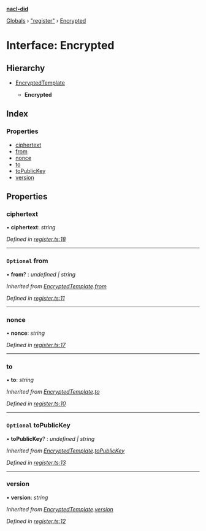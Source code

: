 **[nacl-did](../README.md)**

[Globals](../globals.md) › ["register"](../modules/_register_.md) › [Encrypted](_register_.encrypted.md)

# Interface: Encrypted

## Hierarchy

* [EncryptedTemplate](_register_.encryptedtemplate.md)

  * **Encrypted**

## Index

### Properties

* [ciphertext](_register_.encrypted.md#ciphertext)
* [from](_register_.encrypted.md#optional-from)
* [nonce](_register_.encrypted.md#nonce)
* [to](_register_.encrypted.md#to)
* [toPublicKey](_register_.encrypted.md#optional-topublickey)
* [version](_register_.encrypted.md#version)

## Properties

###  ciphertext

• **ciphertext**: *string*

*Defined in [register.ts:18](https://github.com/uport-project/nacl-did/blob/450728f/src/register.ts#L18)*

___

### `Optional` from

• **from**? : *undefined | string*

*Inherited from [EncryptedTemplate](_register_.encryptedtemplate.md).[from](_register_.encryptedtemplate.md#optional-from)*

*Defined in [register.ts:11](https://github.com/uport-project/nacl-did/blob/450728f/src/register.ts#L11)*

___

###  nonce

• **nonce**: *string*

*Defined in [register.ts:17](https://github.com/uport-project/nacl-did/blob/450728f/src/register.ts#L17)*

___

###  to

• **to**: *string*

*Inherited from [EncryptedTemplate](_register_.encryptedtemplate.md).[to](_register_.encryptedtemplate.md#to)*

*Defined in [register.ts:10](https://github.com/uport-project/nacl-did/blob/450728f/src/register.ts#L10)*

___

### `Optional` toPublicKey

• **toPublicKey**? : *undefined | string*

*Inherited from [EncryptedTemplate](_register_.encryptedtemplate.md).[toPublicKey](_register_.encryptedtemplate.md#optional-topublickey)*

*Defined in [register.ts:13](https://github.com/uport-project/nacl-did/blob/450728f/src/register.ts#L13)*

___

###  version

• **version**: *string*

*Inherited from [EncryptedTemplate](_register_.encryptedtemplate.md).[version](_register_.encryptedtemplate.md#version)*

*Defined in [register.ts:12](https://github.com/uport-project/nacl-did/blob/450728f/src/register.ts#L12)*